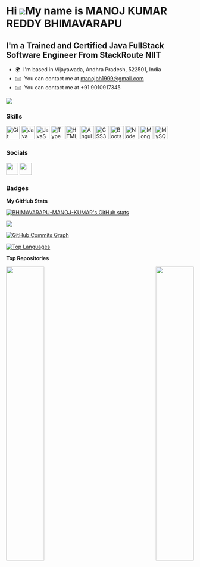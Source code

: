 Hi ![](https://user-images.githubusercontent.com/18350557/176309783-0785949b-9127-417c-8b55-ab5a4333674e.gif)My name is MANOJ KUMAR REDDY BHIMAVARAPU
=====================================================================================================================================================

I'm a Trained and Certified Java FullStack Software Engineer From StackRoute NIIT
---------------------------------------------------------------------------------

* 🌍  I'm based in Vijayawada, Andhra Pradesh, 522501, India
* ✉️  You can contact me at [manojbh1999@gmail.com](mailto:manojbh1999@gmail.com)
* ✉️  You can contact me at +91 9010917345

<a href="https://www.github.com/BHIMAVARAPU-MANOJ-KUMAR" target="_blank" rel="noreferrer"><img
src="https://img.shields.io/github/followers/BHIMAVARAPU-MANOJ-KUMAR?logo=github&style=for-the-badge&color=f97316&labelColor=000000" /></a>

### Skills


<p align="left">
<a href="https://git-scm.com/" target="_blank" rel="noreferrer"><img src="https://raw.githubusercontent.com/danielcranney/readme-generator/main/public/icons/skills/git-colored.svg" width="36" height="36" alt="Git" /></a>
<a href="https://www.oracle.com/java/" target="_blank" rel="noreferrer"><img src="https://raw.githubusercontent.com/danielcranney/readme-generator/main/public/icons/skills/java-colored.svg" width="36" height="36" alt="Java" /></a>
<a href="https://developer.mozilla.org/en-US/docs/Web/JavaScript" target="_blank" rel="noreferrer"><img src="https://raw.githubusercontent.com/danielcranney/readme-generator/main/public/icons/skills/javascript-colored.svg" width="36" height="36" alt="JavaScript" /></a>
<a href="https://www.typescriptlang.org/" target="_blank" rel="noreferrer"><img src="https://raw.githubusercontent.com/danielcranney/readme-generator/main/public/icons/skills/typescript-colored.svg" width="36" height="36" alt="TypeScript" /></a>
<a href="https://developer.mozilla.org/en-US/docs/Glossary/HTML5" target="_blank" rel="noreferrer"><img src="https://raw.githubusercontent.com/danielcranney/readme-generator/main/public/icons/skills/html5-colored.svg" width="36" height="36" alt="HTML5" /></a>
<a href="https://angular.io/" target="_blank" rel="noreferrer"><img src="https://raw.githubusercontent.com/danielcranney/readme-generator/main/public/icons/skills/angularjs-colored.svg" width="36" height="36" alt="Angular" /></a>
<a href="https://www.w3.org/TR/CSS/#css" target="_blank" rel="noreferrer"><img src="https://raw.githubusercontent.com/danielcranney/readme-generator/main/public/icons/skills/css3-colored.svg" width="36" height="36" alt="CSS3" /></a>
<a href="https://getbootstrap.com/" target="_blank" rel="noreferrer"><img src="https://raw.githubusercontent.com/danielcranney/readme-generator/main/public/icons/skills/bootstrap-colored.svg" width="36" height="36" alt="Bootstrap" /></a>
<a href="https://nodejs.org/en/" target="_blank" rel="noreferrer"><img src="https://raw.githubusercontent.com/danielcranney/readme-generator/main/public/icons/skills/nodejs-colored.svg" width="36" height="36" alt="NodeJS" /></a>
<a href="https://www.mongodb.com/" target="_blank" rel="noreferrer"><img src="https://raw.githubusercontent.com/danielcranney/readme-generator/main/public/icons/skills/mongodb-colored.svg" width="36" height="36" alt="MongoDB" /></a>
<a href="https://www.mysql.com/" target="_blank" rel="noreferrer"><img src="https://raw.githubusercontent.com/danielcranney/readme-generator/main/public/icons/skills/mysql-colored.svg" width="36" height="36" alt="MySQL" /></a>
</p>


### Socials

<p align="left"> <a href="https://www.github.com/BHIMAVARAPU-MANOJ-KUMAR" target="_blank" rel="noreferrer"><img src="https://raw.githubusercontent.com/danielcranney/readme-generator/main/public/icons/socials/github-dark.svg" width="32" height="32" /></a> <a href="https://www.linkedin.com/in/bhimavarapu-manoj-kumar-reddy" target="_blank" rel="noreferrer"><img src="https://raw.githubusercontent.com/danielcranney/readme-generator/main/public/icons/socials/linkedin.svg" width="32" height="32" /></a></p>

### Badges

<b>My GitHub Stats</b>

<a href="http://www.github.com/BHIMAVARAPU-MANOJ-KUMAR"><img src="https://github-readme-stats.vercel.app/api?username=BHIMAVARAPU-MANOJ-KUMAR&show_icons=true&hide=&count_private=true&title_color=3382ed&text_color=ffffff&icon_color=f97316&bg_color=000000&hide_border=true&show_icons=true" alt="BHIMAVARAPU-MANOJ-KUMAR's GitHub stats" /></a>

<a href="http://www.github.com/BHIMAVARAPU-MANOJ-KUMAR"><img src="https://github-readme-streak-stats.herokuapp.com/?user=BHIMAVARAPU-MANOJ-KUMAR&stroke=ffffff&background=000000&ring=3382ed&fire=3382ed&currStreakNum=ffffff&currStreakLabel=3382ed&sideNums=ffffff&sideLabels=ffffff&dates=ffffff&hide_border=true" /></a>

<a href="http://www.github.com/BHIMAVARAPU-MANOJ-KUMAR"><img src="https://github-readme-activity-graph.cyclic.app/graph?username=BHIMAVARAPU-MANOJ-KUMAR&bg_color=000000&color=ffffff&line=f97316&point=ffffff&area_color=000000&area=true&hide_border=true&custom_title=GitHub%20Commits%20Graph" alt="GitHub Commits Graph" /></a>

<a href="https://github.com/BHIMAVARAPU-MANOJ-KUMAR" align="left"><img src="https://github-readme-stats.vercel.app/api/top-langs/?username=BHIMAVARAPU-MANOJ-KUMAR&langs_count=10&title_color=3382ed&text_color=ffffff&icon_color=f97316&bg_color=000000&hide_border=true&locale=en&custom_title=Top%20%Languages" alt="Top Languages" /></a>

<b>Top Repositories</b>

<div width="100%" align="center"><a href="https://github.com/BHIMAVARAPU-MANOJ-KUMAR/My-Profile" align="left"><img align="left" width="45%" src="https://github-readme-stats.vercel.app/api/pin/?username=BHIMAVARAPU-MANOJ-KUMAR&repo=My-Profile&title_color=3382ed&text_color=ffffff&icon_color=f97316&bg_color=000000&hide_border=true&locale=en" /></a><a href="https://github.com/BHIMAVARAPU-MANOJ-KUMAR/Design-a-Invoice-PDF-Using-Java" align="right"><img align="right" width="45%" src="https://github-readme-stats.vercel.app/api/pin/?username=BHIMAVARAPU-MANOJ-KUMAR&repo=Design-a-Invoice-PDF-Using-Java&title_color=3382ed&text_color=ffffff&icon_color=f97316&bg_color=000000&hide_border=true&locale=en" /></a></div><br /><br /><br /><br /><br /><br /><br />
